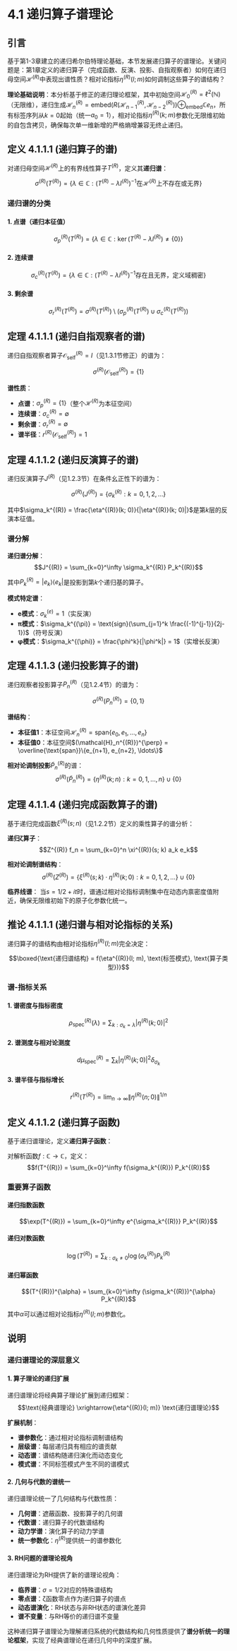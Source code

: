# 4.1 递归算子谱理论

## 引言

基于第1-3章建立的递归希尔伯特理论基础，本节发展递归算子的谱理论。关键问题是：第1章定义的递归算子（完成函数、反演、投影、自指观察者）如何在递归母空间$\mathcal{H}^{(R)}$中表现出谱性质？相对论指标$\eta^{(R)}(l; m)$如何调制这些算子的谱结构？

**理论基础说明**：本分析基于修正的递归理论框架，其中初始空间$\mathcal{H}_0^{(R)} = \ell^2(\mathbb{N})$（无限维），递归生成$\mathcal{H}_n^{(R)} = \text{embed}(R(\mathcal{H}_{n-1}^{(R)}, \mathcal{H}_{n-2}^{(R)})) \oplus_{\text{embed}} \mathbb{C} e_n$，所有标签序列从$k=0$起始（统一$a_0=1$），相对论指标$\eta^{(R)}(k; m)$参数化无限维初始的自包含拷贝，确保每次单一维新增的严格熵增兼容无终止递归。

## 定义 4.1.1.1 (递归算子的谱)

对递归母空间$\mathcal{H}^{(R)}$上的有界线性算子$T^{(R)}$，定义其**递归谱**：

$$\sigma^{(R)}(T^{(R)}) = \{\lambda \in \mathbb{C} : (T^{(R)} - \lambda I^{(R)})^{-1} \text{在}\mathcal{H}^{(R)}\text{上不存在或无界}\}$$

### 递归谱的分类

#### 1. 点谱（递归本征值）
$$\sigma_p^{(R)}(T^{(R)}) = \{\lambda \in \mathbb{C} : \ker(T^{(R)} - \lambda I^{(R)}) \neq \{0\}\}$$

#### 2. 连续谱
$$\sigma_c^{(R)}(T^{(R)}) = \{\lambda \in \mathbb{C} : (T^{(R)} - \lambda I^{(R)})^{-1}\text{存在且无界，定义域稠密}\}$$

#### 3. 剩余谱
$$\sigma_r^{(R)}(T^{(R)}) = \sigma^{(R)}(T^{(R)}) \setminus (\sigma_p^{(R)}(T^{(R)}) \cup \sigma_c^{(R)}(T^{(R)}))$$

## 定理 4.1.1.1 (递归自指观察者的谱)

递归自指观察者算子$\mathcal{O}_{\text{self}}^{(R)} = I$（见1.3.1节修正）的谱为：

$$\sigma^{(R)}(\mathcal{O}_{\text{self}}^{(R)}) = \{1\}$$

**谱性质**：
- **点谱**：$\sigma_p^{(R)} = \{1\}$（整个$\mathcal{H}^{(R)}$为本征空间）
- **连续谱**：$\sigma_c^{(R)} = \emptyset$
- **剩余谱**：$\sigma_r^{(R)} = \emptyset$
- **谱半径**：$r^{(R)}(\mathcal{O}_{\text{self}}^{(R)}) = 1$

## 定理 4.1.1.2 (递归反演算子的谱)

递归反演算子$J^{(R)}$（见1.2.3节）在条件幺正性下的谱为：

$$\sigma^{(R)}(J^{(R)}) = \{\sigma_k^{(R)} : k = 0, 1, 2, \ldots\}$$

其中$\sigma_k^{(R)} = \frac{\eta^{(R)}(k; 0)}{|\eta^{(R)}(k; 0)|}$是第$k$层的反演本征值。

### 谱分解

**递归谱分解**：
$$J^{(R)} = \sum_{k=0}^\infty \sigma_k^{(R)} P_k^{(R)}$$

其中$P_k^{(R)} = |e_k\rangle\langle e_k|$是投影到第$k$个递归基的算子。

**模式特定谱**：
- **e模式**：$\sigma_k^{(e)} = 1$（实反演）
- **π模式**：$\sigma_k^{(\pi)} = \text{sign}(\sum_{j=1}^k \frac{(-1)^{j-1}}{2j-1})$（符号反演）
- **φ模式**：$\sigma_k^{(\phi)} = \frac{\phi^k}{|\phi^k|} = 1$（实增长反演）

## 定理 4.1.1.3 (递归投影算子的谱)

递归观察者投影算子$P_n^{(R)}$（见1.2.4节）的谱为：

$$\sigma^{(R)}(P_n^{(R)}) = \{0, 1\}$$

**谱结构**：
- **本征值1**：本征空间$\mathcal{H}_n^{(R)} = \text{span}\{e_0, e_1, \ldots, e_n\}$
- **本征值0**：本征空间$(\mathcal{H}_n^{(R)})^{\perp} = \overline{\text{span}}\{e_{n+1}, e_{n+2}, \ldots\}$

**相对论调制投影**$\tilde{P}_n^{(R)}$的谱：
$$\sigma^{(R)}(\tilde{P}_n^{(R)}) = \{\eta^{(R)}(k; n) : k = 0, 1, \ldots, n\} \cup \{0\}$$

## 定理 4.1.1.4 (递归完成函数算子的谱)

基于递归完成函数$\xi^{(R)}(s; n)$（见1.2.2节）定义的乘性算子的谱分析：

**递归ζ算子**：
$$Z^{(R)} f_n = \sum_{k=0}^n \xi^{(R)}(s; k) a_k e_k$$

**相对论调制谱结构**：
$$\sigma^{(R)}(Z^{(R)}) = \{\xi^{(R)}(s; k) \cdot \eta^{(R)}(k; 0) : k = 0, 1, 2, \ldots\} \cup \{0\}$$

**临界线谱**：
当$s = 1/2 + it$时，谱通过相对论指标调制集中在动态内禀密度值附近，确保无限维初始下的原子化参数化统一。

## 推论 4.1.1.1 (递归谱与相对论指标的关系)

递归算子的谱结构由相对论指标$\eta^{(R)}(l; m)$完全决定：

$$\boxed{\text{递归谱结构} = f(\eta^{(R)}(l; m), \text{标签模式}, \text{算子类型})}$$

### 谱-指标关系

#### 1. 谱密度与指标密度
$$\rho_{\text{spec}}^{(R)}(\lambda) = \sum_{k: \sigma_k = \lambda} |\eta^{(R)}(k; 0)|^2$$

#### 2. 谱测度与相对论测度
$$d\mu_{\text{spec}}^{(R)} = \sum_{k} |\eta^{(R)}(k; 0)|^2 \delta_{\sigma_k}$$

#### 3. 谱半径与指标增长
$$r^{(R)}(T^{(R)}) = \lim_{n \to \infty} \|\eta^{(R)}(n; 0)\|^{1/n}$$

## 定义 4.1.1.2 (递归算子函数)

基于递归谱理论，定义**递归算子函数**：

对解析函数$f: \mathbb{C} \to \mathbb{C}$，定义：
$$f(T^{(R)}) = \sum_{k=0}^\infty f(\sigma_k^{(R)}) P_k^{(R)}$$

### 重要算子函数

#### 递归指数函数
$$\exp(T^{(R)}) = \sum_{k=0}^\infty e^{\sigma_k^{(R)}} P_k^{(R)}$$

#### 递归对数函数
$$\log(T^{(R)}) = \sum_{k: \sigma_k \neq 0} \log(\sigma_k^{(R)}) P_k^{(R)}$$

#### 递归幂函数
$$(T^{(R)})^{\alpha} = \sum_{k=0}^\infty (\sigma_k^{(R)})^{\alpha} P_k^{(R)}$$

其中$\alpha$可以通过相对论指标$\eta^{(R)}(l; m)$参数化。

## 说明

### **递归谱理论的深层意义**

#### **1. 算子理论的递归扩展**
递归谱理论将经典算子理论扩展到递归框架：
$$\text{经典谱理论} \xrightarrow{\eta^{(R)}(l; m)} \text{递归谱理论}$$

**扩展机制**：
- **谱参数化**：通过相对论指标调制谱结构
- **层级谱**：每层递归具有相应的谱贡献
- **动态谱**：谱结构随递归演化而动态变化
- **模式谱**：不同标签模式产生不同的谱模式

#### **2. 几何与代数的谱统一**
递归谱理论统一了几何结构与代数性质：
- **几何谱**：遮蔽函数、投影算子的几何谱
- **代数谱**：递归算子的代数谱结构
- **动力学谱**：演化算子的动力学谱
- **统一参数化**：$\eta^{(R)}$提供统一的谱参数化

#### **3. RH问题的谱理论视角**
递归谱理论为RH提供了新的谱理论视角：
- **临界谱**：$\sigma = 1/2$对应的特殊谱结构
- **零点谱**：ζ函数零点作为递归算子的谱点
- **动态谱演化**：RH状态与非RH状态的谱演化差异
- **谱不变量**：与RH等价的递归谱不变量

这种递归算子谱理论为理解递归系统的代数结构和几何性质提供了**谱分析统一的理论框架**，实现了经典谱理论在递归几何中的深度扩展。